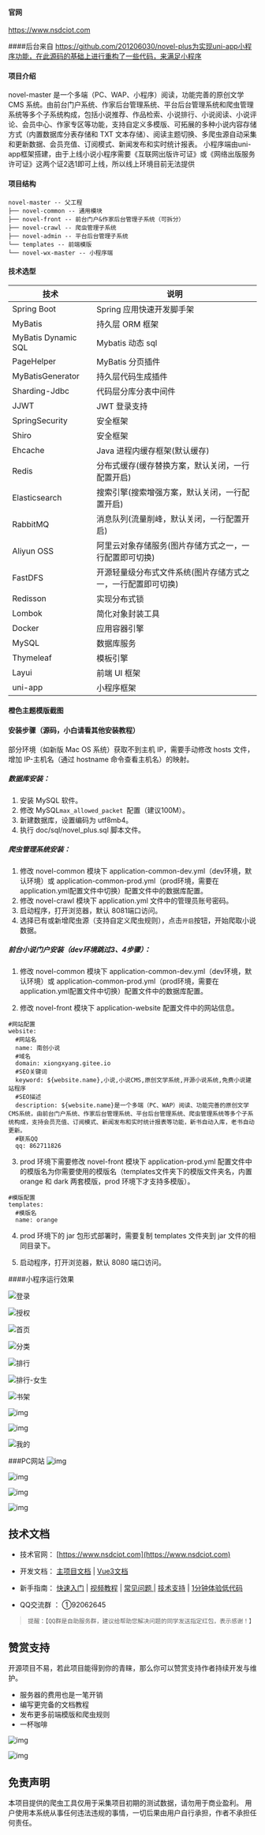 
#### 官网

https://www.nsdciot.com 

####后台来自
https://github.com/201206030/novel-plus为实现uni-app小程序功能，在此源码的基础上进行重构了一些代码，来满足小程序


#### 项目介绍 

novel-master 是一个多端（PC、WAP、小程序）阅读，功能完善的原创文学 CMS 系统。由前台门户系统、作家后台管理系统、平台后台管理系统和爬虫管理系统等多个子系统构成，包括小说推荐、作品检索、小说排行、小说阅读、小说评论、会员中心、作家专区等功能，支持自定义多模版、可拓展的多种小说内容存储方式（内置数据库分表存储和 TXT 文本存储）、阅读主题切换、多爬虫源自动采集和更新数据、会员充值、订阅模式、新闻发布和实时统计报表。
小程序端由uni-app框架搭建，由于上线小说小程序需要《互联网出版许可证》或《网络出版服务许可证》这两个证2选1即可上线，所以线上环境目前无法提供
#### 项目结构

```
novel-master -- 父工程
├── novel-common -- 通用模块
├── novel-front -- 前台门户&作家后台管理子系统（可拆分）
├── novel-crawl -- 爬虫管理子系统
├── novel-admin -- 平台后台管理子系统
└── templates -- 前端模版
└── novel-wx-master -- 小程序端
```

#### 技术选型

| 技术                  | 说明                                                         
|---------------------| ---------------------------
| Spring Boot         | Spring 应用快速开发脚手架     
| MyBatis             | 持久层 ORM 框架 
| MyBatis Dynamic SQL | Mybatis 动态 sql
| PageHelper          | MyBatis 分页插件
| MyBatisGenerator    | 持久层代码生成插件
| Sharding-Jdbc       | 代码层分库分表中间件
| JJWT                | JWT 登录支持  
| SpringSecurity      | 安全框架                           
| Shiro               | 安全框架  
| Ehcache             | Java 进程内缓存框架(默认缓存)  
| Redis               | 分布式缓存(缓存替换方案，默认关闭，一行配置开启)                               
| Elasticsearch       | 搜索引擎(搜索增强方案，默认关闭，一行配置开启)                      
| RabbitMQ            | 消息队列(流量削峰，默认关闭，一行配置开启)  
| Aliyun OSS          | 阿里云对象存储服务(图片存储方式之一，一行配置即可切换) 
| FastDFS             | 开源轻量级分布式文件系统(图片存储方式之一，一行配置即可切换)                      
| Redisson            | 实现分布式锁                                       
| Lombok              | 简化对象封装工具                                                                               
| Docker              | 应用容器引擎   
| MySQL               | 数据库服务   
| Thymeleaf           | 模板引擎     
| Layui               | 前端 UI 框架                   
| uni-app               | 小程序框架  
#### 橙色主题模版截图


#### 安装步骤（源码，小白请看其他安装教程）

部分环境（如新版 Mac OS 系统）获取不到主机 IP，需要手动修改 hosts 文件，增加 IP-主机名（通过 hostname 命令查看主机名）的映射。

##### 数据库安装：

1. 安装 MySQL 软件。
2. 修改 MySQL`max_allowed_packet `配置（建议100M）。
3. 新建数据库，设置编码为 utf8mb4。
4. 执行 doc/sql/novel_plus.sql 脚本文件。

##### 爬虫管理系统安装：

1. 修改 novel-common 模块下 application-common-dev.yml（dev环境，默认环境）或 application-common-prod.yml（prod环境，需要在application.yml配置文件中切换）配置文件中的数据库配置。
2. 修改 novel-crawl 模块下 application.yml 文件中的管理员账号密码。
3. 启动程序，打开浏览器，默认 8081端口访问。
4. 选择已有或新增爬虫源（支持自定义爬虫规则），点击`开启`按钮，开始爬取小说数据。

##### 前台小说门户安装（dev环境跳过3、4步骤）：

1. 修改 novel-common 模块下 application-common-dev.yml（dev环境，默认环境）或 application-common-prod.yml（prod环境，需要在application.yml配置文件中切换）配置文件中的数据库配置。

2. 修改 novel-front 模块下 application-website 配置文件中的网站信息。

  ```
  #网站配置
  website:
    #网站名
    name: 南创小说
    #域名
    domain: xiongxyang.gitee.io
    #SEO关键词
    keyword: ${website.name},小说,小说CMS,原创文学系统,开源小说系统,免费小说建站程序
    #SEO描述
    description: ${website.name}是一个多端（PC、WAP）阅读、功能完善的原创文学CMS系统，由前台门户系统、作家后台管理系统、平台后台管理系统、爬虫管理系统等多个子系统构成，支持会员充值、订阅模式、新闻发布和实时统计报表等功能，新书自动入库，老书自动更新。
    #联系QQ
    qq: 862711826
  ```

3. prod 环境下需要修改 novel-front 模块下 application-prod.yml 配置文件中的模版名为你需要使用的模版名（templates文件夹下的模版文件夹名，内置 orange 和 dark 两套模版，prod 环境下才支持多模版）。

  ```
  #模版配置
  templates:
    #模版名
    name: orange
  ```

4. prod 环境下的 jar 包形式部署时，需要复制 templates 文件夹到 jar 文件的相同目录下。   

5. 启动程序，打开浏览器，默认 8080 端口访问。

####小程序运行效果

![登录](https://www.iotsoft.top/img/novel/xcx/%E7%99%BB%E5%BD%95.png)



![授权](https://www.iotsoft.top/img/novel/xcx/%E6%8E%88%E6%9D%83.png)

![首页](https://www.iotsoft.top/img/novel/xcx/%E9%A6%96%E9%A1%B5.png)

![分类](https://www.iotsoft.top/img/novel/xcx/%E5%88%86%E7%B1%BB.png)

![排行](https://www.iotsoft.top/img/novel/xcx/%E6%8E%92%E8%A1%8C.png)

![排行-女生](https://www.iotsoft.top/img/novel/xcx/%E6%8E%92%E8%A1%8C-%E5%A5%B3%E7%94%9F.jpg)



![书架](https://www.iotsoft.top/img/novel/xcx/%E4%B9%A6%E6%9E%B6.png)

![img](https://www.iotsoft.top/img/novel/xcx/1.png)

![img](https://www.iotsoft.top/img/novel/xcx/2.png)

![我的](https://www.iotsoft.top/img/novel/xcx/%E6%88%91%E7%9A%84.png)

###PC网站
![img](https://www.iotsoft.top/img/novel/PC/1.png)

![img](https://www.iotsoft.top/img/novel/PC/2.png)

![img](https://www.iotsoft.top/img/novel/PC/3.png)

![img](https://www.iotsoft.top/img/novel/PC/4.png)


技术文档
-----------------------------------

- 技术官网：  [https://www.nsdciot.com](https://www.nsdciot.com)

- 开发文档：  [主项目文档](https://www.nsdciot.com) | [Vue3文档](https://www.nsdciot.com)

- 新手指南： [快速入门](https://www.nsdciot.com)  |  [视频教程](https://www.nsdciot.com) |   [常见问题 ](https://www.nsdciot.com)  |   [技术支持](http://jeecg.com/doc/help) |  [1分钟体验低代码](https://my.oschina.net/jeecg/blog/3083313)


- QQ交流群 ： ①92062645
> ` 提醒：【QQ群是自助服务群，建议给帮助您解决问题的同学发送指定红包，表示感谢！】 `

## 赞赏支持

开源项目不易，若此项目能得到你的青睐，那么你可以赞赏支持作者持续开发与维护。

- 服务器的费用也是一笔开销
- 编写更完备的文档教程
- 发布更多前端模版和爬虫规则
- 一杯咖啡

![img](https://www.iotsoft.top/img/novel/SF/wx.jpg)

![img](https://www.iotsoft.top/img/novel/SF/zfb.jpg)

## 免责声明

本项目提供的爬虫工具仅用于采集项目初期的测试数据，请勿用于商业盈利。 用户使用本系统从事任何违法违规的事情，一切后果由用户自行承担，作者不承担任何责任。

